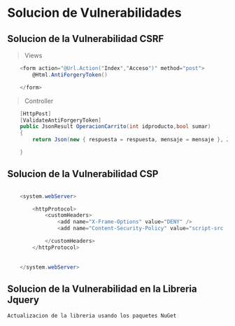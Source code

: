 # Solucion de Vulnerabilidades

## Solucion de la Vulnerabilidad CSRF

> Views
```C#
    <form action="@Url.Action("Index","Acceso")" method="post">
        @Html.AntiForgeryToken()

    </form>
```

> Controller

```C#
    [HttpPost]
    [ValidateAntiForgeryToken]
    public JsonResult OperacionCarrito(int idproducto,bool sumar)
    {
        return Json(new { respuesta = respuesta, mensaje = mensaje }, JsonRequestBehavior.AllowGet);

    }
```

## Solucion de la Vulnerabilidad CSP

```C#

	<system.webServer>

		<httpProtocol>
			<customHeaders>
				<add name="X-Frame-Options" value="DENY" />
				<add name="Content-Security-Policy" value="script-src 'self' 'unsafe-inline' https://maxcdn.bootstrapcdn.com/bootstrap/3.3.7/js/bootstrap.min.js;        style-src 'self' 'unsafe-inline' https://fonts.googleapis.com ;       font-src 'self' 'unsafe-inline' https://fonts.gstatic.com;" />

			</customHeaders>
		</httpProtocol>
		
		
	</system.webServer>

```

## Solucion de la Vulnerabilidad  en la Libreria Jquery

```C#
Actualizacion de la libreria usando los paquetes NuGet
```
